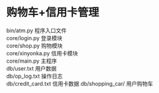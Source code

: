 # 购物车+信用卡管理
 bin/atm.py 程序入口文件  
 core/login.py 登录模块  
 core/shop.py 购物模块  
 core/xinyonka.py 信用卡模块  
 core/main.py 主程序  
 db/user.txt 用户数据  
 db/op_log.txt  操作日志  
 db/credit_card.txt 信用卡数据
 db/shopping_car/  用户购物车
